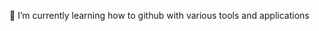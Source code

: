 🌱 I’m currently learning how to github with various tools and applications

<!---
raob/raob is a ✨ special ✨ repository because its `README.md` (this file) appears on your GitHub profile.
You can click the Preview link to take a look at your changes.
--->
